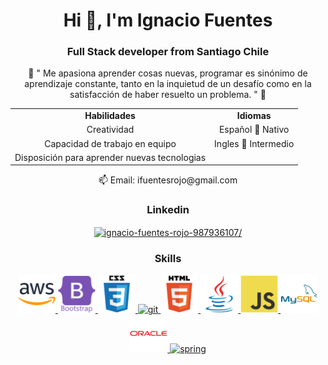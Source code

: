<h1 align="center">Hi 👋, I'm Ignacio Fuentes</h1>
<h3 align="center"> Full Stack developer from Santiago Chile</h3>
<div align="center" >
  
<p>💬 " Me apasiona aprender cosas nuevas, programar es
sinónimo de aprendizaje constante, tanto en la inquietud
de un desafío como en la satisfacción de haber resuelto un
problema. " 💬</p>

<table class="default">

  <tr>
    <td align="center"><Strong>Habilidades</Strong></td>
    <td align="center"><Strong>Idiomas</Strong></td>
  </tr>

  <tr>
    <td align="center">Creatividad</td>
    <td align="center">Español 🌱 Nativo</td>
  </tr>
    <tr>
    <td align="center">Capacidad de trabajo en equipo</td>
    <td align="center"> Ingles 🌱 Intermedio</td>
  </tr>
  
   <tr>
    <td align="center">Disposición para aprender nuevas tecnologias</td>

  </tr>

</table>
 


 
<p>📫 Email: ifuentesrojo@gmail.com </p>
 </div>

<h3 align="center">Linkedin</h3>
<p align="center">
<a href="https://linkedin.com/in/ignacio-fuentes-rojo-987936107/" target="blank"><img align="center" src="https://raw.githubusercontent.com/rahuldkjain/github-profile-readme-generator/master/src/images/icons/Social/linked-in-alt.svg" alt="ignacio-fuentes-rojo-987936107/" height="30" width="40" /></a>
</p>

<h3 align="center">Skills</h3>
<p align="center"> <a href="https://aws.amazon.com" target="_blank" rel="noreferrer"> <img src="https://raw.githubusercontent.com/devicons/devicon/master/icons/amazonwebservices/amazonwebservices-original-wordmark.svg" alt="aws" width="60" height="60"/> </a> <a href="https://getbootstrap.com" target="_blank" rel="noreferrer"> <img src="https://raw.githubusercontent.com/devicons/devicon/master/icons/bootstrap/bootstrap-plain-wordmark.svg" alt="bootstrap" width="60" height="60"/> </a> <a href="https://www.w3schools.com/css/" target="_blank" rel="noreferrer"> <img src="https://raw.githubusercontent.com/devicons/devicon/master/icons/css3/css3-original-wordmark.svg" alt="css3" width="60" height="60"/> </a> <a href="https://git-scm.com/" target="_blank" rel="noreferrer"> <img src="https://www.vectorlogo.zone/logos/git-scm/git-scm-icon.svg" alt="git" width="60" height="60"/> </a> <a href="https://www.w3.org/html/" target="_blank" rel="noreferrer"> <img src="https://raw.githubusercontent.com/devicons/devicon/master/icons/html5/html5-original-wordmark.svg" alt="html5" width="60" height="60"/> </a> <a href="https://www.java.com" target="_blank" rel="noreferrer"> <img src="https://raw.githubusercontent.com/devicons/devicon/master/icons/java/java-original.svg" alt="java" width="60" height="60"/> </a> <a href="https://developer.mozilla.org/en-US/docs/Web/JavaScript" target="_blank" rel="noreferrer"> <img src="https://raw.githubusercontent.com/devicons/devicon/master/icons/javascript/javascript-original.svg" alt="javascript" width="60" height="60"/> </a> <a href="https://www.mysql.com/" target="_blank" rel="noreferrer"> <img src="https://raw.githubusercontent.com/devicons/devicon/master/icons/mysql/mysql-original-wordmark.svg" alt="mysql" width="60" height="60"/> </a> <a href="https://www.oracle.com/" target="_blank" rel="noreferrer"> <img src="https://raw.githubusercontent.com/devicons/devicon/master/icons/oracle/oracle-original.svg" alt="oracle" width="60" height="60"/> </a> <a href="https://spring.io/" target="_blank" rel="noreferrer"> <img src="https://www.vectorlogo.zone/logos/springio/springio-icon.svg" alt="spring" width="60" height="60"/> </a> </p>
